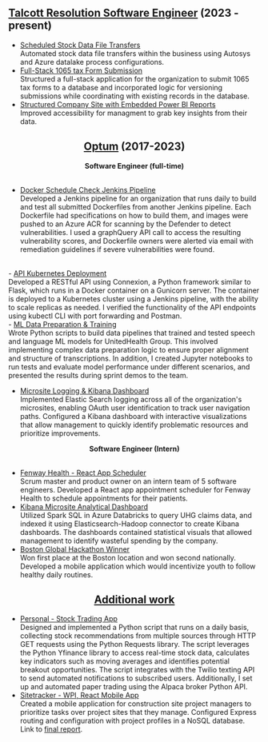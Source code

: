 ## <b><u>Talcott Resolution Software Engineer</u></b> \(2023 - present)

- <u>Scheduled Stock Data File Transfers </u> </br>
Automated stock data file transfers within the business using Autosys and Azure datalake process configurations.
- <u>Full-Stack 1065 tax Form Submission</u> </br>
Structured a full-stack application for the organization to submit 1065 tax forms to a database and incorporated logic for versioning submissions while coordinating with existing records in the database.
- <u>Structured Company Site with Embedded Power BI Reports</u> </br>
Improved accessibility for managment to grab key insights from their data.

## <b><center><u>Optum</u></b> (2017-2023)</center>

<center><b>Software Engineer (full-time)</b></center></br>

- <u>Docker Schedule Check Jenkins Pipeline </u> </br>
Developed a Jenkins pipeline for an organization that runs daily to build and test all submitted Dockerfiles from another Jenkins pipeline. Each Dockerfile had specifications on how to build them, and images were pushed to an Azure ACR for scanning by the Defender to detect vulnerabilities. I used a graphQuery API call to access the resulting vulnerability scores, and Dockerfile owners were alerted via email with remediation guidelines if severe vulnerabilities were found.
</br>
- <u>API Kubernetes Deployment</u> </br>
Developed a RESTful API using Connexion, a Python framework similar to Flask, which runs in a Docker container on a Gunicorn server. The container is deployed to a Kubernetes cluster using a Jenkins pipeline, with the ability to scale replicas as needed. I verified the functionality of the API endpoints using kubectl CLI with port forwarding and Postman.
</br>
- <u>ML Data Preparation & Training</u> </br>
Wrote Python scripts to build data pipelines that trained and tested speech and language ML models for UnitedHealth Group. This involved implementing complex data preparation logic to ensure proper alignment and structure of transcriptions. In addition, I created Jupyter notebooks to run tests and evaluate model performance under different scenarios, and presented the results during sprint demos to the team.

- <u> Microsite Logging & Kibana Dashboard</u> </br>
Implemented Elastic Search logging across all of the organization's microsites, enabling OAuth user identification to track user navigation paths. Configured a Kibana dashboard with interactive visualizations that allow management to quickly identify problematic resources and prioritize improvements.

 <center><b>Software Engineer (Intern)</b></center> </br>

- <u> Fenway Health - React App Scheduler</u> </br>
Scrum master and product owner on an intern team of 5 software engineers. Developed a React app appointment scheduler for Fenway Health to schedule appointments for their patients.
- <u> Kibana Microsite Analytical Dashboard</u> </br>
Utilized Spark SQL in Azure Databricks to query UHG claims data, and indexed it using Elasticsearch-Hadoop connector to create Kibana dashboards. The dashboards contained statistical visuals that allowed management to identify wasteful spending by the company.
- <u> Boston Global Hackathon Winner</u> </br>
Won first place at the Boston location and won second nationally. Developed a mobile application which would incentivize youth to follow healthy daily routines.




## <b><center><u>Additional work</u></center></b>

- <u>Personal - Stock Trading App</u> </br>
Designed and implemented a Python script that runs on a daily basis, collecting stock recommendations from multiple sources through HTTP GET requests using the Python Requests library. The script leverages the Python Yfinance library to access real-time stock data, calculates key indicators such as moving averages and identifies potential breakout opportunities. The script integrates with the Twilio texting API to send automated notifications to subscribed users. Additionally, I set up and automated paper trading using the Alpaca broker Python API.
- <u>Sitetracker - WPI, React Mobile App</u> </br>
Created a mobile application for construction site project managers to prioritize tasks over project sites that they manage. Configured Express routing and configuration with project profiles in a NoSQL database.
Link to [final report](https://web.cs.wpi.edu/~claypool/mqp/sv/2019/site/).
